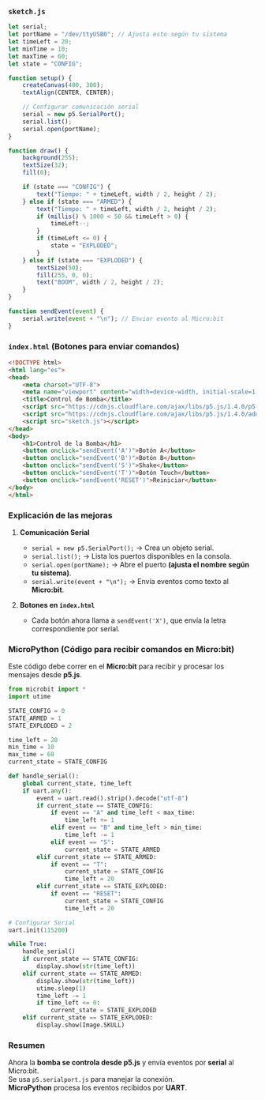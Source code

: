 ### **`sketch.js`**  
```javascript
let serial;
let portName = "/dev/ttyUSB0"; // Ajusta esto según tu sistema
let timeLeft = 20;
let minTime = 10;
let maxTime = 60;
let state = "CONFIG";

function setup() {
    createCanvas(400, 300);
    textAlign(CENTER, CENTER);

    // Configurar comunicación serial
    serial = new p5.SerialPort();
    serial.list();
    serial.open(portName);
}

function draw() {
    background(255);
    textSize(32);
    fill(0);

    if (state === "CONFIG") {
        text("Tiempo: " + timeLeft, width / 2, height / 2);
    } else if (state === "ARMED") {
        text("Tiempo: " + timeLeft, width / 2, height / 2);
        if (millis() % 1000 < 50 && timeLeft > 0) {
            timeLeft--;
        }
        if (timeLeft <= 0) {
            state = "EXPLODED";
        }
    } else if (state === "EXPLODED") {
        textSize(50);
        fill(255, 0, 0);
        text("BOOM", width / 2, height / 2);
    }
}

function sendEvent(event) {
    serial.write(event + "\n"); // Enviar evento al Micro:bit
}
```

### **`index.html` (Botones para enviar comandos)**  
```html
<!DOCTYPE html>
<html lang="es">
<head>
    <meta charset="UTF-8">
    <meta name="viewport" content="width=device-width, initial-scale=1.0">
    <title>Control de Bomba</title>
    <script src="https://cdnjs.cloudflare.com/ajax/libs/p5.js/1.4.0/p5.js"></script>
    <script src="https://cdnjs.cloudflare.com/ajax/libs/p5.js/1.4.0/addons/p5.serialport.js"></script>
    <script src="sketch.js"></script>
</head>
<body>
    <h1>Control de la Bomba</h1>
    <button onclick="sendEvent('A')">Botón A</button>
    <button onclick="sendEvent('B')">Botón B</button>
    <button onclick="sendEvent('S')">Shake</button>
    <button onclick="sendEvent('T')">Botón Touch</button>
    <button onclick="sendEvent('RESET')">Reiniciar</button>
</body>
</html>
```
### **Explicación de las mejoras**  
1. **Comunicación Serial**  
   - `serial = new p5.SerialPort();` → Crea un objeto serial.  
   - `serial.list();` → Lista los puertos disponibles en la consola.  
   - `serial.open(portName);` → Abre el puerto **(ajusta el nombre según tu sistema)**.  
   - `serial.write(event + "\n");` → Envía eventos como texto al **Micro:bit**.  

2. **Botones en `index.html`**  
   - Cada botón ahora llama a `sendEvent('X')`, que envía la letra correspondiente por serial.  

### **MicroPython (Código para recibir comandos en Micro:bit)**  
Este código debe correr en el **Micro:bit** para recibir y procesar los mensajes desde **p5.js**.  
```python
from microbit import *
import utime

STATE_CONFIG = 0
STATE_ARMED = 1
STATE_EXPLODED = 2

time_left = 20  
min_time = 10
max_time = 60
current_state = STATE_CONFIG

def handle_serial():
    global current_state, time_left
    if uart.any():
        event = uart.read().strip().decode("utf-8")
        if current_state == STATE_CONFIG:
            if event == "A" and time_left < max_time:
                time_left += 1
            elif event == "B" and time_left > min_time:
                time_left -= 1
            elif event == "S":
                current_state = STATE_ARMED
        elif current_state == STATE_ARMED:
            if event == "T":
                current_state = STATE_CONFIG
                time_left = 20
        elif current_state == STATE_EXPLODED:
            if event == "RESET":
                current_state = STATE_CONFIG
                time_left = 20

# Configurar Serial
uart.init(115200)

while True:
    handle_serial()
    if current_state == STATE_CONFIG:
        display.show(str(time_left))
    elif current_state == STATE_ARMED:
        display.show(str(time_left))
        utime.sleep(1)
        time_left -= 1
        if time_left <= 0:
            current_state = STATE_EXPLODED
    elif current_state == STATE_EXPLODED:
        display.show(Image.SKULL)
```

### **Resumen**  
Ahora la **bomba se controla desde p5.js** y envía eventos por **serial** al Micro:bit.  
Se usa `p5.serialport.js` para manejar la conexión.  
**MicroPython** procesa los eventos recibidos por **UART**.  
